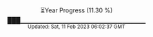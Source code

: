 <p align="center">
⏳Year Progress (11.30 %) <br>
███▁▁▁▁▁▁▁▁▁▁▁▁▁▁▁▁▁▁▁▁▁▁▁▁▁▁▁ <br>
<sub>Updated: Sat, 11 Feb 2023 06:02:37 GMT</sub>
</p>

